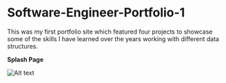# Software-Engineer-Portfolio-1

This was my first portfolio site which featured four projects to showcase some of the skills I have learned over the years working with different data structures.

**Splash Page**

![Alt text](https://github.com/davidbell1751/Software-Engineer-Portfolio-1/blob/master/SoftwarePortfolio1.jpg?raw=true "Web Page")
